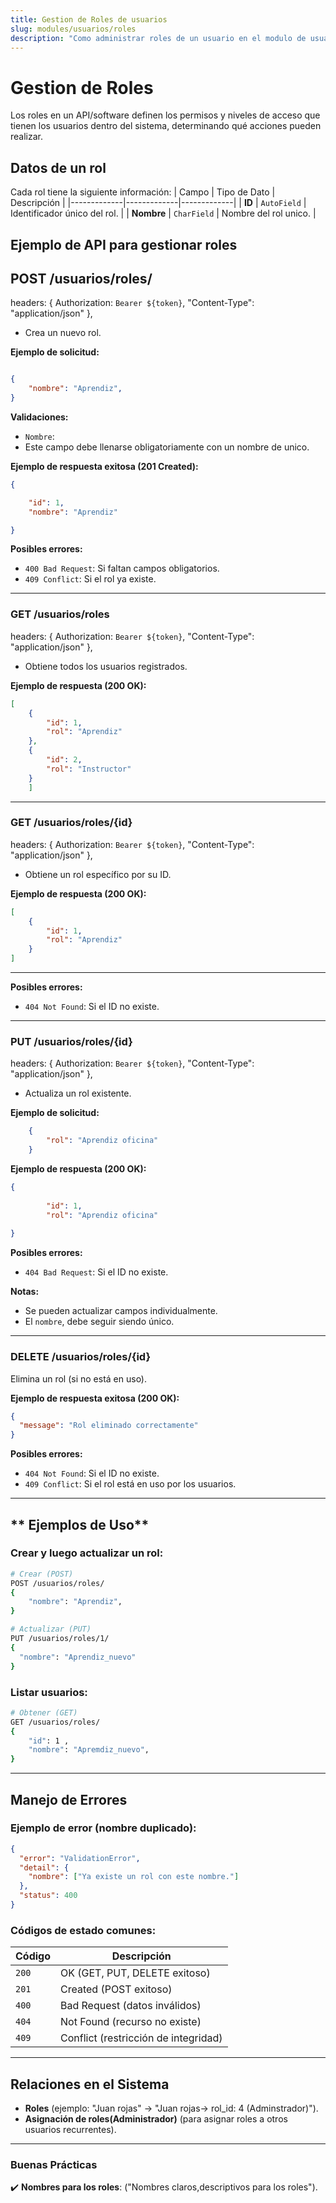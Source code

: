 ```yaml
---
title: Gestion de Roles de usuarios
slug: modules/usuarios/roles
description: "Como administrar roles de un usuario en el modulo de usuarios en Agrosoft."
---
```


#  Gestion de Roles

Los roles en un API/software definen los permisos y niveles de acceso que tienen los usuarios dentro del sistema, determinando qué acciones pueden realizar. 



## Datos de un rol
Cada rol tiene la siguiente información:
| Campo        | Tipo de Dato  | Descripción |
|-------------|-------------|-------------|
| **ID**       | `AutoField`  | Identificador único del rol. |
| **Nombre**   | `CharField`  | Nombre del rol unico. |


## Ejemplo de API para gestionar roles
## POST /usuarios/roles/
headers: { Authorization: `Bearer ${token}`, "Content-Type": "application/json" },

- Crea un nuevo rol.

**Ejemplo de solicitud:**

```json

{
    "nombre": "Aprendiz",
}
```

**Validaciones:**
- `Nombre`:
- Este campo debe llenarse obligatoriamente con un nombre de unico.

**Ejemplo de respuesta exitosa (201 Created):**
```json
{

    "id": 1,
    "nombre": "Aprendiz"

}
```

**Posibles errores:**
- `400 Bad Request`: Si faltan campos obligatorios.
- `409 Conflict`: Si el rol ya existe.

---

### **GET /usuarios/roles**
headers: { Authorization: `Bearer ${token}`, "Content-Type": "application/json" },
- Obtiene todos los usuarios registrados.

**Ejemplo de respuesta (200 OK):**
```json
[
    {
        "id": 1,
        "rol": "Aprendiz"
    },
    {
        "id": 2,
        "rol": "Instructor"
    }
    ]
```


---
### **GET /usuarios/roles/{id}**
headers: { Authorization: `Bearer ${token}`, "Content-Type": "application/json" },
- Obtiene un rol específico por su ID.

**Ejemplo de respuesta (200 OK):**
```json
[
    {
        "id": 1,
        "rol": "Aprendiz"
    }
]
```
---

**Posibles errores:**
- `404 Not Found`: Si el ID no existe.

---
### **PUT /usuarios/roles/{id}**
headers: { Authorization: `Bearer ${token}`, "Content-Type": "application/json" },
- Actualiza un rol existente.

**Ejemplo de solicitud:**
```json
    {
        "rol": "Aprendiz oficina"
    }
```


**Ejemplo de respuesta (200 OK):**
```json
{
       
        "id": 1,
        "rol": "Aprendiz oficina"
    
}
```
**Posibles errores:**
- `404 Bad Request`: Si el ID no existe.

**Notas:**
- Se pueden actualizar campos individualmente.
- El `nombre`, debe seguir siendo único.

---
### **DELETE /usuarios/roles/{id}**
Elimina un rol (si no está en uso).

**Ejemplo de respuesta exitosa (200 OK):**
```json
{
  "message": "Rol eliminado correctamente"
}
```

**Posibles errores:**
- `404 Not Found`: Si el ID no existe.
- `409 Conflict`: Si el rol está en uso por los usuarios.

---
## ** Ejemplos de Uso**

### **Crear y luego actualizar un rol:**
```bash
# Crear (POST)
POST /usuarios/roles/
{
    "nombre": "Aprendiz",
}

# Actualizar (PUT)
PUT /usuarios/roles/1/
{
  "nombre": "Aprendiz_nuevo"
}
```

### **Listar usuarios:**
```bash
# Obtener (GET)
GET /usuarios/roles/
{
    "id": 1 ,
    "nombre": "Apremdiz_nuevo",
}

```


---

## **Manejo de Errores**

### **Ejemplo de error (nombre duplicado):**
```json
{
  "error": "ValidationError",
  "detail": {
    "nombre": ["Ya existe un rol con este nombre."]
  },
  "status": 400
}
```

### **Códigos de estado comunes:**
| Código | Descripción |
|--------|-------------|
| `200` | OK (GET, PUT, DELETE exitoso) |
| `201` | Created (POST exitoso) |
| `400` | Bad Request (datos inválidos) |
| `404` | Not Found (recurso no existe) |
| `409` | Conflict (restricción de integridad) |

---

## **Relaciones en el Sistema**
- **Roles** (ejemplo: "Juan rojas" → "Juan rojas-> rol_id: 4 (Adminstrador)").
- **Asignación de roles(Administrador)** (para asignar roles a otros usuarios recurrentes).


---



### **Buenas Prácticas**
✔️ **Nombres para los roles**: ("Nombres claros,descriptivos para los roles").  
